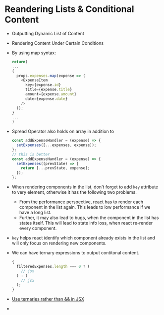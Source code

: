 # Reandering Lists & Conditional Content

- Outputting Dynamic List of Content
- Rendering Content Under Certain Conditions
- By using map syntax:

  ```js
  return(
  ...
  {
    props.expenses.map(expense => (
      <ExpenseItem
        key={expense.id}
        title={expense.title}
        amount={expense.amount}
        date={expense.date}
      />
    ));
  }
  ...
  )
  ```

- Spread Operator also holds on array in addition to

  ```js
  const addExpenseHandler = (expense) => {
    setExpenses([...expenses, expense]);
  };
  // this is better
  const addExpenseHandler = (expense) => {
    setExpenses((prevState) => {
      return [...prevState, expense];
    });
  };
  ```

- When rendering components in the list, don't forget to add `key` attribute to very element, otherwise it has the following two problems.
  - From the performance perspective, react has to render each component in the list again. This leads to low performance if we have a long list.
  - Further, it may also lead to bugs, when the component in the list has states itself. This will lead to state info loss, when react re-render every component.
- `key` helps react identify which component already exists in the list and will only focus on rendering new components.
- We can have ternary expressions to output contitonal content.

  ```js
  {
    filteredExpenses.length === 0 ? (
      // jsx
    ) : (
      // jsx
    );
  }
  ```

- [Use ternaries rather than && in JSX](https://kentcdodds.com/blog/use-ternaries-rather-than-and-and-in-jsx)
- 
